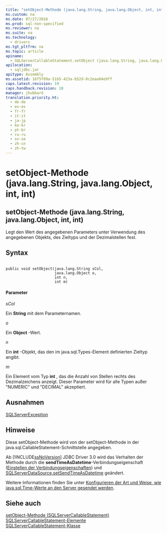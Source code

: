 ```yaml
---
title: "setObject-Methode (java.lang.String, java.lang.Object, int, int)"
ms.custom: na
ms.date: 07/27/2016
ms.prod: sql-non-specified
ms.reviewer: na
ms.suite: na
ms.technology: 
  - drivers
ms.tgt_pltfrm: na
ms.topic: article
apiname: 
  - SQLServerCallableStatement.setObject (java.lang.String, java.lang.Object, int, int)
apilocation: 
  - sqljdbc.jar
apitype: Assembly
ms.assetid: 16f5f09a-51b5-423a-b52d-8c2eaa04e9ff
caps.latest.revision: 19
caps.handback.revision: 18
manager: jhubbard
translation.priority.ht: 
  - de-de
  - es-es
  - fr-fr
  - it-it
  - ja-jp
  - ko-kr
  - pt-br
  - ru-ru
  - sv-se
  - zh-cn
  - zh-tw
---
```

# setObject-Methode (java.lang.String, java.lang.Object, int, int)
    
## setObject\-Methode \(java.lang.String, java.lang.Object, int, int\)  
 Legt den Wert des angegebenen Parameters unter Verwendung des angegebenen Objekts, des Zieltyps und der Dezimalstellen fest.  
  
## Syntax  
  
```  
  
public void setObject(java.lang.String sCol,  
                      java.lang.Object o,  
                      int n,  
                      int m)  
```  
  
#### Parameter  
 *sCol*  
  
 Ein **String** mit dem Parameternamen.  
  
 *o*  
  
 Ein **Object** \-Wert.  
  
 *n*  
  
 Ein **int** \-Objekt, das den im java.sql.Types\-Element definierten Zieltyp angibt.  
  
 *m*  
  
 Ein Element vom Typ **int** , das die Anzahl von Stellen rechts des Dezimalzeichens anzeigt. Dieser Parameter wird für alle Typen außer "NUMERIC" und "DECIMAL" akzeptiert.  
  
## Ausnahmen  
 [SQLServerException](../content/SQLServerException-Class.md)  
  
## Hinweise  
 Diese setObject\-Methode wird von der setObject\-Methode in der java.sql.CallableStatement\-Schnittstelle angegeben.  
  
 Ab [!INCLUDE[ssNoVersion](../content/includes/ssNoVersion_md.md)] JDBC Driver 3.0 wird das Verhalten der Methode durch die **sendTimeAsDatetime**\-Verbindungseigenschaft \([Einstellen der Verbindungseigenschaften](../content/Setting-the-Connection-Properties.md)\) und [SQLServerDataSource.setSendTimeAsDatetime](../content/setSendTimeAsDatetime-Method--SQLServerDataSource-.md) geändert.  
  
 Weitere Informationen finden Sie unter [Konfigurieren der Art und Weise, wie java.sql.Time-Werte an den Server gesendet werden](../content/Configuring-How-java.sql.Time-Values-are-Sent-to-the-Server.md).  
  
## Siehe auch  
 [setObject-Methode &#40;SQLServerCallableStatement&#41;](../content/setObject-Method--SQLServerCallableStatement-.md)   
 [SQLServerCallableStatement-Elemente](../content/SQLServerCallableStatement-Members.md)   
 [SQLServerCallableStatement-Klasse](../content/SQLServerCallableStatement-Class.md)  
  
  